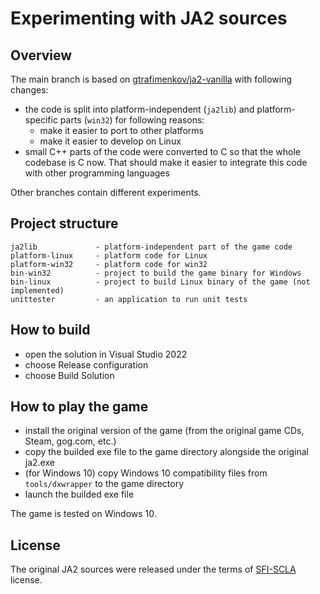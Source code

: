 # Experimenting with JA2 sources

## Overview

The main branch is based on [gtrafimenkov/ja2-vanilla](https://github.com/gtrafimenkov/ja2-vanilla)
with following changes:
- the code is split into platform-independent (`ja2lib`) and platform-specific parts (`win32`)
  for following reasons:
  - make it easier to port to other platforms
  - make it easier to develop on Linux
- small C++ parts of the code were converted to C so that the whole codebase is C now.  That should
  make it easier to integrate this code with other programming languages

Other branches contain different experiments.

## Project structure

```
ja2lib             - platform-independent part of the game code
platform-linux     - platform code for Linux
platform-win32     - platform code for win32
bin-win32          - project to build the game binary for Windows
bin-linux          - project to build Linux binary of the game (not implemented)
unittester         - an application to run unit tests
```

## How to build

- open the solution in Visual Studio 2022
- choose Release configuration
- choose Build Solution

## How to play the game

- install the original version of the game (from the original game CDs, Steam, gog.com, etc.)
- copy the builded exe file to the game directory alongside the original ja2.exe
- (for Windows 10) copy Windows 10 compatibility files from `tools/dxwrapper` to the game directory
- launch the builded exe file

The game is tested on Windows 10.

## License

The original JA2 sources were released under the terms of [SFI-SCLA](SFI-SCLA.txt) license.

